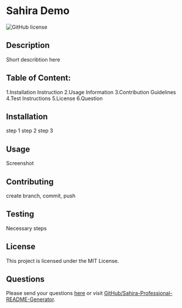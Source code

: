 
# Sahira Demo
![GitHub license](https://img.shields.io/badge/license-MIT%20License-blue.svg)

## Description
Short describtion here

## Table of Content:
1.Installation Instruction
2.Usage Information
3.Contribution Guidelines
4.Test Instructions
5.License
6.Question


## Installation
step 1 step 2 step 3

## Usage
Screenshot

## Contributing
create branch, commit, push

## Testing
Necessary steps

## License
This project is licensed under the MIT License.

## Questions
Please send your questions [here](mailto:sahiramarte17@gmail.com?subject=[GitHub]%20Dev%20Connect) or visit [GitHub/Sahira-Professional-README-Generator](https://github.com/Sahira-Professional-README-Generator).
